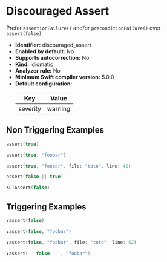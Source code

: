 # Discouraged Assert

Prefer `assertionFailure()` and/or `preconditionFailure()` over `assert(false)`

* **Identifier:** discouraged_assert
* **Enabled by default:** No
* **Supports autocorrection:** No
* **Kind:** idiomatic
* **Analyzer rule:** No
* **Minimum Swift compiler version:** 5.0.0
* **Default configuration:**
  <table>
  <thead>
  <tr><th>Key</th><th>Value</th></tr>
  </thead>
  <tbody>
  <tr>
  <td>
  severity
  </td>
  <td>
  warning
  </td>
  </tr>
  </tbody>
  </table>

## Non Triggering Examples

```swift
assert(true)
```

```swift
assert(true, "foobar")
```

```swift
assert(true, "foobar", file: "toto", line: 42)
```

```swift
assert(false || true)
```

```swift
XCTAssert(false)
```

## Triggering Examples

```swift
↓assert(false)
```

```swift
↓assert(false, "foobar")
```

```swift
↓assert(false, "foobar", file: "toto", line: 42)
```

```swift
↓assert(   false    , "foobar")
```